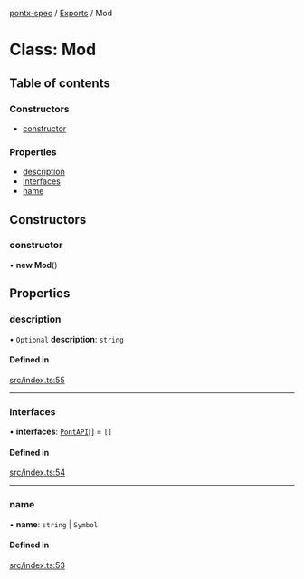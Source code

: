 [pontx-spec](../README.md) / [Exports](../modules.md) / Mod

# Class: Mod

## Table of contents

### Constructors

- [constructor](Mod.md#constructor)

### Properties

- [description](Mod.md#description)
- [interfaces](Mod.md#interfaces)
- [name](Mod.md#name)

## Constructors

### constructor

• **new Mod**()

## Properties

### description

• `Optional` **description**: `string`

#### Defined in

[src/index.ts:55](https://github.com/pontjs/pontx/blob/647ce3c/packages/pontx-spec/src/index.ts#L55)

___

### interfaces

• **interfaces**: [`PontAPI`](PontAPI.md)[] = `[]`

#### Defined in

[src/index.ts:54](https://github.com/pontjs/pontx/blob/647ce3c/packages/pontx-spec/src/index.ts#L54)

___

### name

• **name**: `string` \| `Symbol`

#### Defined in

[src/index.ts:53](https://github.com/pontjs/pontx/blob/647ce3c/packages/pontx-spec/src/index.ts#L53)
